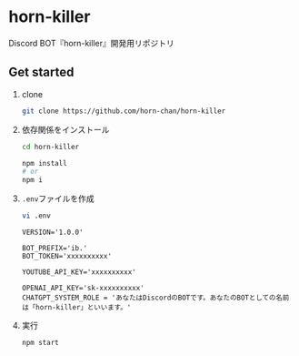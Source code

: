 # horn-killer

Discord BOT『horn-killer』開発用リポジトリ

## Get started

1. clone

   ```bash
   git clone https://github.com/horn-chan/horn-killer
   ```
2. 依存関係をインストール

   ```bash
   cd horn-killer

   npm install
   # or
   npm i
   ```
3. `.env`ファイルを作成

   ```bash
   vi .env
   ```

   ```
   VERSION='1.0.0'

   BOT_PREFIX='ib.'
   BOT_TOKEN='xxxxxxxxxx'

   YOUTUBE_API_KEY='xxxxxxxxxx'

   OPENAI_API_KEY='sk-xxxxxxxxxx'
   CHATGPT_SYSTEM_ROLE = 'あなたはDiscordのBOTです。あなたのBOTとしての名前は「horn-killer」といいます。'
   ```
4. 実行

   ```bash
   npm start
   ```
